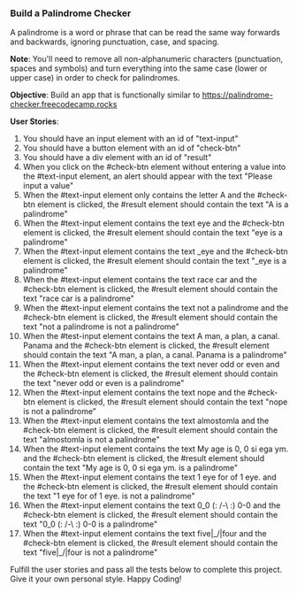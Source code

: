 ### Build a Palindrome Checker

A palindrome is a word or phrase that can be read the same way forwards and backwards, ignoring punctuation, case, and spacing.

**Note**: You'll need to remove all non-alphanumeric characters (punctuation, spaces and symbols) and turn everything into the same case (lower or upper case) in order to check for palindromes.

**Objective**: Build an app that is functionally similar to https://palindrome-checker.freecodecamp.rocks

**User Stories**:

1. You should have an input element with an id of "text-input"
1. You should have a button element with an id of "check-btn"
1. You should have a div element with an id of "result"
1. When you click on the #check-btn element without entering a value into the #text-input element, an alert should appear with the text "Please input a value"
1. When the #text-input element only contains the letter A and the #check-btn element is clicked, the #result element should contain the text "A is a palindrome"
1. When the #text-input element contains the text eye and the #check-btn element is clicked, the #result element should contain the text "eye is a palindrome"
1. When the #text-input element contains the text _eye and the #check-btn element is clicked, the #result element should contain the text "_eye is a palindrome"
1. When the #text-input element contains the text race car and the #check-btn element is clicked, the #result element should contain the text "race car is a palindrome"
1. When the #text-input element contains the text not a palindrome and the #check-btn element is clicked, the #result element should contain the text "not a palindrome is not a palindrome"
1. When the #test-input element contains the text A man, a plan, a canal. Panama and the #check-btn element is clicked, the #result element should contain the text "A man, a plan, a canal. Panama is a palindrome"
1. When the #text-input element contains the text never odd or even and the #check-btn element is clicked, the #result element should contain the text "never odd or even is a palindrome"
1. When the #text-input element contains the text nope and the #check-btn element is clicked, the #result element should contain the text "nope is not a palindrome"
1. When the #text-input element contains the text almostomla and the #check-btn element is clicked, the #result element should contain the text "almostomla is not a palindrome"
1. When the #text-input element contains the text My age is 0, 0 si ega ym. and the #check-btn element is clicked, the #result element should contain the text "My age is 0, 0 si ega ym. is a palindrome"
1. When the #text-input element contains the text 1 eye for of 1 eye. and the #check-btn element is clicked, the #result element should contain the text "1 eye for of 1 eye. is not a palindrome"
1. When the #text-input element contains the text 0_0 (: /-\ :) 0-0 and the #check-btn element is clicked, the #result element should contain the text "0_0 (: /-\ :) 0-0 is a palindrome"
1. When the #text-input element contains the text five|\_/|four and the #check-btn element is clicked, the #result element should contain the text "five|\_/|four is not a palindrome"

Fulfill the user stories and pass all the tests below to complete this project. Give it your own personal style. Happy Coding!